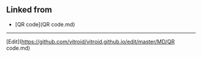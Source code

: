 ---
---
## Linked from

* [QR code](QR code.md)


----
[Edit](https://github.com/vitroid/vitroid.github.io/edit/master/MD/QR code.md)
